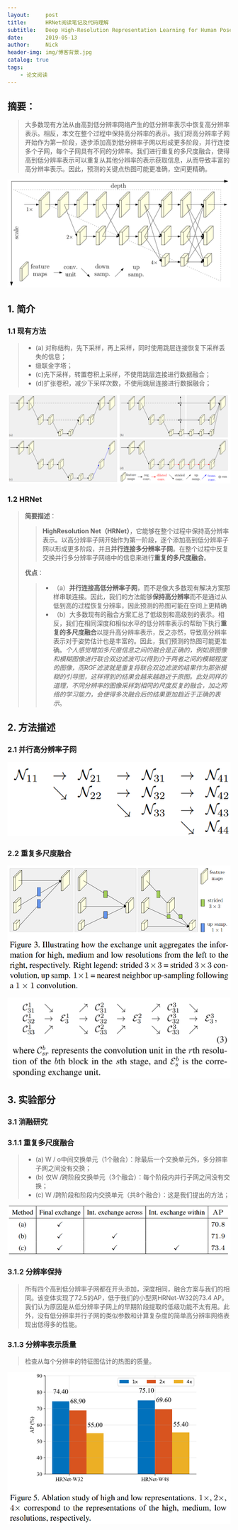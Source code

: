 ```yaml
---
layout:     post
title:      HRNet阅读笔记及代码理解
subtitle:   Deep High-Resolution Representation Learning for Human Pose Estimation
date:       2019-05-13
author:     Nick
header-img: img/博客背景.jpg
catalog: true
tags:
    - 论文阅读
---
```


## 摘要：

> 大多数现有方法从由高到低分辨率网络产生的低分辨率表示中恢复高分辨率表示。相反，本文在整个过程中保持高分辨率的表示。我们将高分辨率子网开始作为第一阶段，逐步添加高到低分辨率子网以形成更多阶段，并行连接多个子网，每个子网具有不同的分辨率。我们进行重复的多尺度融合，使得高到低分辨率表示可以重复从其他分辨率的表示获取信息，从而导致丰富的高分辨率表示。因此，预测的关键点热图可能更准确，空间更精确。

![HRNet网络结构](img/2019-05-13-HRNet.png)

## 1. 简介

### 1.1 现有方法

> - (a) 对称结构，先下采样，再上采样，同时使用跳层连接恢复下采样丢失的信息；
> - 级联金字塔；
> - (c)先下采样，转置卷积上采样，不使用跳层连接进行数据融合；
> - (d)扩张卷积，减少下采样次数，不使用跳层连接进行数据融合；

![现有方法总结](img/2019-05-13-2.png)

### 1.2 HRNet

> **简要描述**：
>
> > **HighResolution Net（HRNet）**，它能够在整个过程中保持高分辨率表示。以高分辨率子网开始作为第一阶段，逐个添加高到低分辨率子网以形成更多阶段，并且**并行连接多分辨率子网**。在整个过程中反复交换并行多分辨率子网络中的信息来进行**重复的多尺度融合**。
>
> **优点**：
>
> > - （a）**并行连接高低分辨率子网**，而不是像大多数现有解决方案那样串联连接。因此，我们的方法能够**保持高分辨率**而不是通过从低到高的过程恢复分辨率，因此预测的热图可能在空间上更精确
> > - （b）大多数现有的融合方案汇总了低级别和高级别的表示。相反，我们在相同深度和相似水平的低分辨率表示的帮助下执行**重复的多尺度融合**以提升高分辨率表示，反之亦然，导致高分辨率表示对于姿势估计也是丰富的。因此，我们预测的热图可能更准确。*个人感觉增加多尺度信息之间的融合是正确的，例如原图像和模糊图像进行联合双边滤波可以得到介于两者之间的模糊程度的图像，而RGF滤波就是重复将联合双边滤波的结果作为那张模糊的引导图，这样得到的结果会越来越趋近于原图。此处同样的道理，不同分辨率的图像采样到相同的尺度反复的融合，加之网络的学习能力，会使得多次融合后的结果更加趋近于正确的表示*。

## 2. 方法描述

### 2.1 并行高分辨率子网

![并行网络结构](img/2019-05-13-3.png)

### 2.2 重复多尺度融合

![信息交换单元](img/2019-05-13-4.png)

![三阶段网络融合](img/2019-05-13-5.png)

## 3. 实验部分

### 3.1 消融研究

### 3.1.1 重复多尺度融合

> - (a) W / o中间交换单元（1个融合）：除最后一个交换单元外，多分辨率子网之间没有交换；
> - (b) 仅W /跨阶段交换单元（3个融合）：每个阶段内并行子网之间没有交换；
> - (c) W /跨阶段和阶段内交换单元（共8个融合）：这是我们提出的方法；

![重复多尺度融合消融实验](img/2019-05-13-6.png)

### 3.1.2 分辨率保持

> 所有四个高到低分辨率子网都在开头添加，深度相同，融合方案与我们的相同。该变体实现了72.5的AP，低于我们的小型网HRNet-W32的73.4 AP。我们认为原因是从低分辨率子网上的早期阶段提取的低级功能不太有用。此外，没有低分辨率并行子网的类似参数和计算复杂度的简单高分辨率网络表现出低得多的性能。

### 3.1.3 分辨率表示质量

> 检查从每个分辨率的特征图估计的热图的质量。

![分辨率热图质量](img/2019-05-13-7.png)

